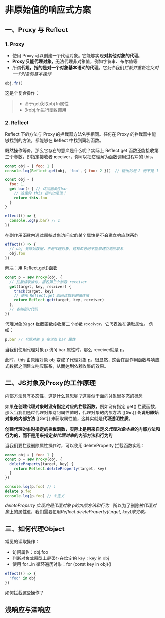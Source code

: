 # 非原始值的响应式方案

## 一、Proxy 与 Reflect
### 1. Proxy
* 使用 Proxy 可以创建一个代理对象。它能够实现**对其他对象的代理**。
* **Proxy 只能代理对象**，无法代理非对象值，例如字符串、布尔值等
* 所谓**代理，指的是对一个对象基本语义的代理**。它允许我们*拦截并重新定义对一个对象的基本操作*
```js
obj.fn()
```
这是个复合操作：
> * 基于get获取obj.fn属性
> * 对obj.fn进行函数调用

### 2. Reflect
Reflect 下的方法与 Proxy 的拦截器方法名字相同。任何在 Proxy 的拦截器中能够找到的方法，都能够在 Reflect 中找到同名函数。

既然操作等价，那么它存在的意义是什么呢？实际上 Reflect.get 函数还能接收第三个参数，即指定接收者 receiver，你可以把它理解为函数调用过程中的 this。

```js
const obj = { foo: 1 }
console.log(Reflect.get(obj, 'foo', { foo: 2 }))  // 输出的是 2 而不是 1
```

```js
const obj = {
  foo: 1,
  get bar() { // 访问器属性bar
    // 这里的 this 指向的是谁？
    return this.foo
  }
}
```

```js
effect(() => {
  console.log(p.bar) // 1
})
```

在副作用函数内通过原始对象访问它的某个属性是不会建立响应联系的
```js
effect(() => {
  // obj 是原始数据，不是代理对象，这样的访问不能够建立响应联系
  obj.foo
})
```
解决：用 Reflect.get()函数

```js
const p = new Proxy(obj, {
  // 拦截读取操作，接收第三个参数 receiver
  get(target, key, receiver) {
    track(target, key)
    // 使用 Reflect.get 返回读取到的属性值
    return Reflect.get(target, key, receiver)
  },
  // 省略部分代码
})
```
代理对象的 get 拦截函数接收第三个参数 receiver，它代表谁在读取属性。
例如：
```js
p.bar // 代理对象 p 在读取 bar 属性
```
当我们使用代理对象 p 访问 bar 属性时，那么 receiver就是 p。

此时，this 由原始对象 obj 变成了代理对象 p。很显然，这会在副作用函数与响应式数据之间建立响应联系，从而达到依赖收集的效果。

## 二、JS对象及Proxy的工作原理
内部方法具有多态性，这是什么意思呢？这类似于面向对象里多态的概念

如果**在创建代理对象时没有指定对应的拦截函数**，例如没有指定 get() 拦截函数，那么当我们通过代理对象访问属性值时，代理对象的内部方法 [​[Get]​] **会调用原始对象的内部方法** [​[Get]​] 来获取属性值，这其实就是**代理透明性质**。

**创建代理对象时指定的拦截函数，实际上是用来自定义*代理对象本身*的内部方法和行为的，而不是用来指定*被代理对象*的内部方法和行为的**

当我们要拦截删除属性操作时，可以使用 deleteProperty 拦截函数实现：
```js
const obj = { foo: 1 }
const p = new Proxy(obj, {
  deleteProperty(target, key) {
    return Reflect.deleteProperty(target, key)
  }
})

console.log(p.foo) // 1
delete p.foo
console.log(p.foo) // 未定义
```
*deleteProperty 实现的是代理对象 p的内部方法和行为*，所以为了删除*被代理对象*上的属性值，我们需要使用*Reflect.deleteProperty(target, key)来完成。*

## 三、如何代理Object
常见的读取操作：
* 访问属性：obj.foo
* 判断对象或原型上是否存在给定的 key：key in obj
* 使用 for...in 循环遍历对象：for (const key in obj){}
```js
effect(() => {
  'foo' in obj
})
```
如何拦截这些操作？



























## 浅响应与深响应
